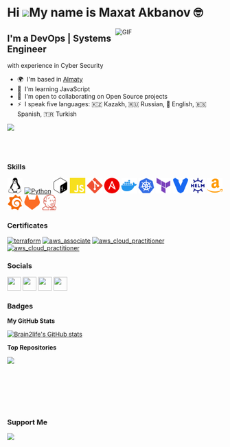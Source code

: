 Hi ![](https://user-images.githubusercontent.com/18350557/176309783-0785949b-9127-417c-8b55-ab5a4333674e.gif)My name is Maxat Akbanov 🤓
=====================================================================================================================================

<img align="right" alt="GIF" src="https://media1.tenor.com/images/505ddb5e0b0e8c3e96b66e1469ef47c1/tenor.gif?itemid=4903969" width="50%" height="auto"/>

I'm a DevOps | Systems Engineer
---------------------

with experience in Cyber Security

* 🌍  I'm based in <a href="https://en.wikipedia.org/wiki/Almaty" target="_blank">Almaty</a>
* 🧠  I'm learning JavaScript
* 🤝  I'm open to collaborating on Open Source projects
* ⚡  I speak five languages: 🇰🇿 Kazakh, 🇷🇺 Russian, 🏴󠁧󠁢󠁥󠁮󠁧󠁿 English, 🇪🇸 Spanish, 🇹🇷 Turkish

<a href="https://www.github.com/Brain2life" target="_blank" rel="noreferrer"><img
src="https://img.shields.io/github/followers/Brain2life?logo=github&style=for-the-badge&color=0891b2&labelColor=1c1917" /></a>


<br>
<br>

### Skills

<p align="left">
<a href="https://www.kernel.org/" target="_blank" rel="noreferrer"><img src="https://raw.githubusercontent.com/Brain2life/skills-icons/master/linux.svg" width="36" height="36" alt="Linux" /></a>
<a href="https://www.python.org/" target="_blank" rel="noreferrer"><img src="https://raw.githubusercontent.com/danielcranney/readme-generator/main/public/icons/skills/python-colored.svg" width="36" height="36" alt="Python" /></a>
<a href="https://www.gnu.org/software/bash/" target="_blank" rel="noreferrer"><img src="https://raw.githubusercontent.com/Brain2life/skills-icons/master/gnubash.svg" width="36" height="36" alt="bash" /></a>
<a href="https://developer.mozilla.org/en-US/docs/Web/JavaScript" target="_blank" rel="noreferrer"><img src="https://raw.githubusercontent.com/Brain2life/skills-icons/master/js.svg" width="36" height="36" alt="javascript" /></a>
<a href="https://git-scm.com/" target="_blank" rel="noreferrer"><img src="https://raw.githubusercontent.com/Brain2life/skills-icons/master/git.svg" width="36" height="36" alt="git" /></a>
<a href="https://www.ansible.com/" target="_blank" rel="noreferrer"><img src="https://raw.githubusercontent.com/Brain2life/skills-icons/master/ansible.svg" width="36" height="36" alt="ansible" /></a>
<a href="https://www.docker.com/" target="_blank" rel="noreferrer"><img src="https://raw.githubusercontent.com/Brain2life/skills-icons/master/docker.svg" width="36" height="36" alt="docker" /></a>
<a href="https://kubernetes.io/" target="_blank" rel="noreferrer"><img src="https://raw.githubusercontent.com/Brain2life/skills-icons/master/kubernetes.svg" width="36" height="36" alt="kubernetes" /></a>
<a href="https://www.terraform.io/" target="_blank" rel="noreferrer"><img src="https://raw.githubusercontent.com/Brain2life/skills-icons/master/terraform.svg" width="36" height="36" alt="terraform" /></a>
<a href="https://www.vagrantup.com/" target="_blank" rel="noreferrer"><img src="https://raw.githubusercontent.com/Brain2life/skills-icons/master/vagrant.svg" width="36" height="36" alt="vagrant" /></a>
<a href="https://helm.sh/" target="_blank" rel="noreferrer"><img src="https://raw.githubusercontent.com/Brain2life/skills-icons/master/helm.svg" width="36" height="36" alt="helm" /></a>
<a href="https://aws.amazon.com/" target="_blank" rel="noreferrer"><img src="https://raw.githubusercontent.com/Brain2life/skills-icons/master/aws.svg" width="36" height="36" alt="aws" /></a>
<a href="https://grafana.com/" target="_blank" rel="noreferrer"><img src="https://raw.githubusercontent.com/Brain2life/skills-icons/master/grafana.svg" width="36" height="36" alt="grafana" /></a>
<a href="https://about.gitlab.com/" target="_blank" rel="noreferrer"><img src="https://raw.githubusercontent.com/Brain2life/skills-icons/master/gitlab.svg" width="36" height="36" alt="gitlab" /></a>
<a href="https://www.jenkins.io/" target="_blank" rel="noreferrer"><img src="https://raw.githubusercontent.com/Brain2life/skills-icons/master/jenkins.svg" width="36" height="36" alt="jenkins" /></a>
</p>

### Certificates

<p><a href="https://www.credly.com/badges/d1df8d8e-97e7-43ea-a645-ea2dff0cb415" target="_blank" rel="noreferrer"><img src="https://i.imgur.com/sjBJEmG.png" width="93" height="auto" alt="terraform" /></a>
<a href="https://www.credly.com/badges/bda53fe6-b31f-482b-a979-d02b25426103" target="_blank" rel="noreferrer"><img src="https://i.imgur.com/7PGUAaK.png" width="100" height="auto" alt="aws_associate" /></a>
<a href="https://www.credly.com/badges/33918ed0-8cf1-46ec-a5f7-e44fb16b9c82" target="_blank" rel="noreferrer"><img src="https://i.imgur.com/sTJhetI.png" width="105" height="auto" alt="aws_cloud_practitioner" /></a>
<a href="https://www.credly.com/badges/4cd548f9-a76a-494d-a0f7-923970e899f3" target="_blank" rel="noreferrer"><img src="https://i.imgur.com/8OChOIt.png" width="105" height="auto" alt="aws_cloud_practitioner" /></a>
</p>


### Socials

<p align="left"> <a href="https://www.github.com/Brain2life" target="_blank" rel="noreferrer"><img src="https://raw.githubusercontent.com/danielcranney/readme-generator/main/public/icons/socials/github.svg" width="32" height="32" /></a> <a href="https://brain2life.hashnode.dev" target="_blank" rel="noreferrer"><img src="https://raw.githubusercontent.com/danielcranney/readme-generator/main/public/icons/socials/hashnode.svg" width="32" height="32" /></a> <a href="https://www.linkedin.com/in/maxat-a-970770151" target="_blank" rel="noreferrer"><img src="https://raw.githubusercontent.com/danielcranney/readme-generator/main/public/icons/socials/linkedin.svg" width="32" height="32" /></a> <a href="https://www.twitter.com/maxat_akbanov" target="_blank" rel="noreferrer"><img src="https://raw.githubusercontent.com/danielcranney/readme-generator/main/public/icons/socials/twitter.svg" width="32" height="32" /></a></p>

### Badges

<b>My GitHub Stats</b>

<a href="http://www.github.com/Brain2life"><img src="https://github-readme-stats.vercel.app/api?username=Brain2life&show_icons=true&hide=&count_private=true&title_color=0891b2&text_color=ffffff&icon_color=0891b2&bg_color=1c1917&hide_border=true&show_icons=true" alt="Brain2life's GitHub stats" /></a>

<b>Top Repositories</b>

<div width="100%" align="center"><a href="https://github.com/Brain2life/portfolio" align="left"><img align="left" width="45%" src="https://github-readme-stats.vercel.app/api/pin/?username=Brain2life&repo=portfolio&title_color=0891b2&text_color=ffffff&icon_color=0891b2&bg_color=1c1917&hide_border=true&locale=en" /></a></div><br /><br /><br /><br /><br /><br /><br />

### Support Me

<a href="https://www.buymeacoffee.com/brain2life"><img src="https://cdn.buymeacoffee.com/buttons/v2/default-yellow.png" width="200" /></a>